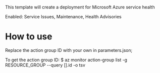 This template will create a deployment for Microsoft Azure service health

Enabled: Service Issues, Maintenance, Health Advisories 

# How to use 

Replace the action group ID with your own in parameters.json; 

To get the action group ID: 
       $ az monitor action-group list -g RESOURCE_GROUP --query [].id -o tsv
